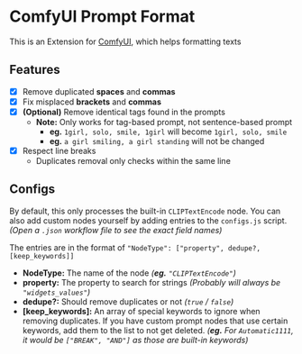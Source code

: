 ﻿# ComfyUI Prompt Format
This is an Extension for [ComfyUI](https://github.com/comfyanonymous/ComfyUI), which helps formatting texts

## Features
- [x] Remove duplicated **spaces** and **commas**
- [x] Fix misplaced **brackets** and **commas**
- [x] **(Optional)** Remove identical tags found in the prompts
  - **Note:** Only works for tag-based prompt, not sentence-based prompt 
    - **eg.** `1girl, solo, smile, 1girl` will become `1girl, solo, smile`
    - **eg.** `a girl smiling, a girl standing` will not be changed
- [x] Respect line breaks
  - Duplicates removal only checks within the same line

## Configs
By default, this only processes the built-in `CLIPTextEncode` node. You can also add custom nodes yourself by adding entries to the `configs.js` script.
*(Open a `.json` workflow file to see the exact field names)*

The entries are in the format of `"NodeType": ["property", dedupe?, [keep_keywords]]`
- **NodeType:** The name of the node *(**eg.** `"CLIPTextEncode"`)*
- **property:** The property to search for strings *(Probably will always be `"widgets_values"`)*
- **dedupe?:** Should remove duplicates or not *(`true` / `false`)*
- **[keep_keywords]:** An array of special keywords to ignore when removing duplicates. 
If you have custom prompt nodes that use certain keywords, add them to the list to not get deleted. 
*(**eg.** For `Automatic1111`, it would be `["BREAK", "AND"]` as those are built-in keywords)*
